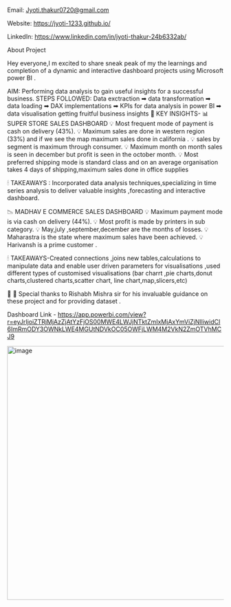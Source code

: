 Email: Jyoti.thakur0720@gmail.com

Website: https://jyoti-1233.github.io/

LinkedIn: https://www.linkedin.com/in/jyoti-thakur-24b6332ab/

About Project

Hey everyone,I m excited to share sneak peak of my the learnings and completion of a dynamic and interactive dashboard projects using Microsoft power BI .

AIM: Performing data analysis to gain useful insights for a successful business.
STEPS FOLLOWED: 
Data exctraction ➡ data transformation ➡ data loading ➡ DAX implementations ➡ KPIs for data analysis in power BI ➡ data visualisation getting fruitful business insights
🔑 KEY INSIGHTS- 
📊 SUPER STORE SALES DASHBOARD
💡 Most frequent mode of payment is cash on delivery (43%).
💡 Maximum sales are done in western region (33%) and if we see the map maximum sales done in california .
💡 sales by segment is maximum through consumer.
💡 Maximum month on month sales is seen in december but profit is seen in the october month.
💡 Most preferred shipping mode is standard class and on an average organisation takes 4 days of shipping,maximum sales done in office supplies
 
🕯 TAKEAWAYS : Incorporated data analysis techniques,specializing in time series analysis to deliver valuable insights ,forecasting and interactive dashboard.

📉 MADHAV E COMMERCE SALES DASHBOARD
💡 Maximum payment mode is via cash on delivery (44%).
💡 Most profit is made by printers in sub category.
💡 May,july ,september,december are the months of losses.
💡 Maharastra is the state where maximum sales have been achieved.
💡 Harivansh is a prime customer .


🕯 TAKEAWAYS-Created connections ,joins new tables,calculations to manipulate data and enable user driven parameters for visualisations ,used 
different types of customised visualisations (bar charrt ,pie charts,donut charts,clustered charts,scatter chart, line chart,map,slicers,etc)

 🙏 🙏 Special thanks to Rishabh Mishra sir for his invaluable guidance on these project and for providing dataset .


Dashboard Link - https://app.powerbi.com/view?r=eyJrIjoiZTRjMjAzZjAtYzFjOS00MWE4LWJjNTktZmIxMjAxYmViZjNlIiwidCI6ImRmODY3OWNkLWE4MGUtNDVkOC05OWFjLWM4M2VkN2ZmOTVhMCJ9


<img width="590" alt="image" src="https://github.com/jyoti-1233/Power_BI_Projects/assets/131963970/4d044149-9b5d-4b0e-a287-145bd9b1543a">

